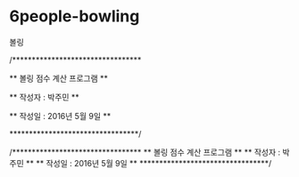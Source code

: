 # 6people-bowling
볼링


/*********************************

**    볼링 점수 계산 프로그램   **

**    작성자 : 박주민           **

**    작성일 : 2016년 5월 9일   **

*********************************/

/*********************************
**    볼링 점수 계산 프로그램   **
**    작성자 : 박주민           **
**    작성일 : 2016년 5월 9일   **
*********************************/
